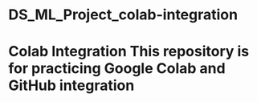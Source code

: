 # DS_ML_Project_colab-integration
# Colab Integration This repository is for practicing Google Colab and GitHub integration
